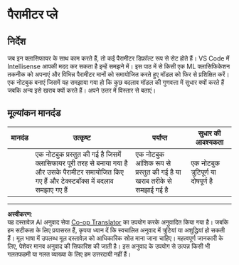 <!--
CO_OP_TRANSLATOR_METADATA:
{
  "original_hash": "58dfdaf79fb73f7d34b22bdbacf57329",
  "translation_date": "2025-09-04T00:00:27+00:00",
  "source_file": "4-Classification/3-Classifiers-2/assignment.md",
  "language_code": "hi"
}
-->
# पैरामीटर प्ले

## निर्देश

जब इन क्लासिफायर के साथ काम करते हैं, तो कई पैरामीटर डिफ़ॉल्ट रूप से सेट होते हैं। VS Code में Intellisense आपकी मदद कर सकता है इन्हें समझने में। इस पाठ में से किसी एक ML क्लासिफिकेशन तकनीक को अपनाएं और विभिन्न पैरामीटर मानों को समायोजित करते हुए मॉडल को फिर से प्रशिक्षित करें। एक नोटबुक बनाएं जिसमें यह समझाया गया हो कि कुछ बदलाव मॉडल की गुणवत्ता में सुधार क्यों करते हैं जबकि अन्य इसे खराब क्यों करते हैं। अपने उत्तर में विस्तार से बताएं।

## मूल्यांकन मानदंड

| मानदंड | उत्कृष्ट                                                                                                                | पर्याप्त                                              | सुधार की आवश्यकता             |
| -------- | ---------------------------------------------------------------------------------------------------------------------- | ----------------------------------------------------- | ----------------------------- |
|          | एक नोटबुक प्रस्तुत की गई है जिसमें क्लासिफायर पूरी तरह से बनाया गया है और उसके पैरामीटर समायोजित किए गए हैं और टेक्स्टबॉक्स में बदलाव समझाए गए हैं | एक नोटबुक आंशिक रूप से प्रस्तुत की गई है या खराब तरीके से समझाई गई है | एक नोटबुक त्रुटिपूर्ण या दोषपूर्ण है |

---

**अस्वीकरण**:  
यह दस्तावेज़ AI अनुवाद सेवा [Co-op Translator](https://github.com/Azure/co-op-translator) का उपयोग करके अनुवादित किया गया है। जबकि हम सटीकता के लिए प्रयासरत हैं, कृपया ध्यान दें कि स्वचालित अनुवाद में त्रुटियां या अशुद्धियां हो सकती हैं। मूल भाषा में उपलब्ध मूल दस्तावेज़ को आधिकारिक स्रोत माना जाना चाहिए। महत्वपूर्ण जानकारी के लिए, पेशेवर मानव अनुवाद की सिफारिश की जाती है। इस अनुवाद के उपयोग से उत्पन्न किसी भी गलतफहमी या गलत व्याख्या के लिए हम उत्तरदायी नहीं हैं।  